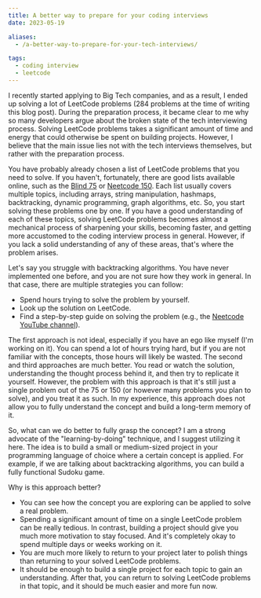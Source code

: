 ```yaml
---
title: A better way to prepare for your coding interviews
date: 2023-05-19

aliases:
  - /a-better-way-to-prepare-for-your-tech-interviews/

tags:
  - coding interview
  - leetcode
---
```


I recently started applying to Big Tech companies, and as a result, I ended up solving a lot of LeetCode problems (284 problems at the time of writing this blog post). During the preparation process, it became clear to me why so many developers argue about the broken state of the tech interviewing process. Solving LeetCode problems takes a significant amount of time and energy that could otherwise be spent on building projects. However, I believe that the main issue lies not with the tech interviews themselves, but rather with the preparation process.

You have probably already chosen a list of LeetCode problems that you need to solve. If you haven't, fortunately, there are good lists available online, such as the [Blind 75](https://leetcode.com/discuss/general-discussion/460599/blind-75-leetcode-questions) or [Neetcode 150](https://neetcode.io/practice). Each list usually covers multiple topics, including arrays, string manipulation, hashmaps, backtracking, dynamic programming, graph algorithms, etc. So, you start solving these problems one by one. If you have a good understanding of each of these topics, solving LeetCode problems becomes almost a mechanical process of sharpening your skills, becoming faster, and getting more accustomed to the coding interview process in general. However, if you lack a solid understanding of any of these areas, that's where the problem arises.

Let's say you struggle with backtracking algorithms. You have never implemented one before, and you are not sure how they work in general. In that case, there are multiple strategies you can follow:

- Spend hours trying to solve the problem by yourself.
- Look up the solution on LeetCode.
- Find a step-by-step guide on solving the problem (e.g., the [Neetcode YouTube channel](https://www.youtube.com/c/neetcode)).

The first approach is not ideal, especially if you have an ego like myself (I'm working on it). You can spend a lot of hours trying hard, but if you are not familiar with the concepts, those hours will likely be wasted. The second and third approaches are much better. You read or watch the solution, understanding the thought process behind it, and then try to replicate it yourself. However, the problem with this approach is that it's still just a single problem out of the 75 or 150 (or however many problems you plan to solve), and you treat it as such. In my experience, this approach does not allow you to fully understand the concept and build a long-term memory of it.

So, what can we do better to fully grasp the concept? I am a strong advocate of the "learning-by-doing" technique, and I suggest utilizing it here. The idea is to build a small or medium-sized project in your programming language of choice where a certain concept is applied. For example, if we are talking about backtracking algorithms, you can build a fully functional Sudoku game.

Why is this approach better?

- You can see how the concept you are exploring can be applied to solve a real problem.
- Spending a significant amount of time on a single LeetCode problem can be really tedious. In contrast, building a project should give you much more motivation to stay focused. And it's completely okay to spend multiple days or weeks working on it.
- You are much more likely to return to your project later to polish things than returning to your solved LeetCode problems.
- It should be enough to build a single project for each topic to gain an understanding. After that, you can return to solving LeetCode problems in that topic, and it should be much easier and more fun now.
